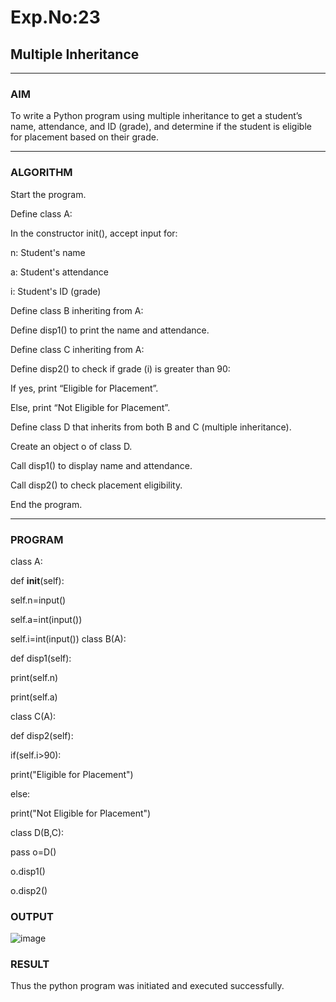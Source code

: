 # Exp.No:23  
## Multiple Inheritance

---

### AIM  
To write a Python program using multiple inheritance to get a student’s name, attendance, and ID (grade), and determine if the student is eligible for placement based on their grade.

---

### ALGORITHM

Start the program.

Define class A:

In the constructor init(), accept input for:

n: Student's name

a: Student's attendance

i: Student's ID (grade)

Define class B inheriting from A:

Define disp1() to print the name and attendance.

Define class C inheriting from A:

Define disp2() to check if grade (i) is greater than 90:

If yes, print “Eligible for Placement”.

Else, print “Not Eligible for Placement”.

Define class D that inherits from both B and C (multiple inheritance).

Create an object o of class D.

Call disp1() to display name and attendance.

Call disp2() to check placement eligibility.

End the program.



---

### PROGRAM

class A:

 def __init__(self):
 
self.n=input()

self.a=int(input())

 self.i=int(input())
class B(A):

 def disp1(self):
 
 print(self.n)
 
print(self.a)

class C(A):

def disp2(self):

if(self.i>90):

 print("Eligible for Placement")
 
else:

 print("Not Eligible for Placement")
 
class D(B,C):

 pass
o=D()

o.disp1()

o.disp2()

### OUTPUT
![image](https://github.com/user-attachments/assets/67afedbd-5f09-464b-bc30-ff42daa98501)


### RESULT

Thus the python program was initiated and executed successfully.


